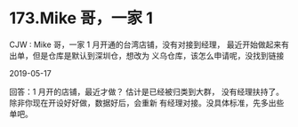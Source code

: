 # 173.Mike 哥，一家 1

CJW : Mike 哥，一家 1 月开通的台湾店铺，没有对接到经理， 最近开始做起来有出单，但是仓库是默认到深圳仓，想改为 义乌仓库，该怎么申请呢，没找到链接

2019-05-17

回答：1 月开的店铺，最近才做？ 估计是已经被归类到大群， 没有经理扶持了。除非你现在开设好好做，数据好后，会重新 有经理对接。没具体标准，先多出些单吧。